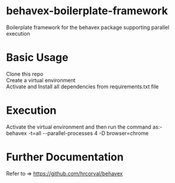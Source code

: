 # behavex-boilerplate-framework
Boilerplate framework for the behavex package supporting parallel execution 

# Basic Usage
Clone this repo\
Create a virtual environment\
Activate and Install all dependencies from requirements.txt file

# Execution
Activate the virtual environment and then run the command as:-\
behavex -t=all --parallel-processes 4 -D browser=chrome

# Further Documentation
Refer to => https://github.com/hrcorval/behavex